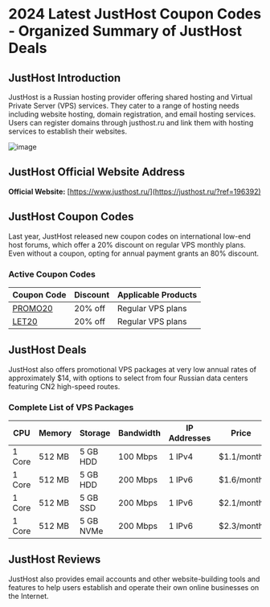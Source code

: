 # 2024 Latest JustHost Coupon Codes - Organized Summary of JustHost Deals

## JustHost Introduction

JustHost is a Russian hosting provider offering shared hosting and Virtual Private Server (VPS) services. They cater to a range of hosting needs including website hosting, domain registration, and email hosting services. Users can register domains through justhost.ru and link them with hosting services to establish their websites.

![image](https://github.com/khanshusain18/JustHost/assets/167609023/1abd1283-f166-4f37-b3a6-deba0dc738e8)

## JustHost Official Website Address

**Official Website:** [https://www.justhost.ru/](https://justhost.ru/?ref=196392)

## JustHost Coupon Codes

Last year, JustHost released new coupon codes on international low-end host forums, which offer a 20% discount on regular VPS monthly plans. Even without a coupon, opting for annual payment grants an 80% discount.

### Active Coupon Codes

| Coupon Code | Discount | Applicable Products |
|-------------|----------|---------------------|
| [PROMO20](https://justhost.ru/?ref=196392) | 20% off | Regular VPS plans |
| [LET20](https://justhost.ru/?ref=196392)    | 20% off | Regular VPS plans |

## JustHost Deals

JustHost also offers promotional VPS packages at very low annual rates of approximately $14, with options to select from four Russian data centers featuring CN2 high-speed routes.

### Complete List of VPS Packages

| CPU   | Memory | Storage   | Bandwidth | IP Addresses | Price     | Details                                      |
|-------|--------|-----------|-----------|--------------|-----------|----------------------------------------------|
| 1 Core| 512 MB | 5 GB HDD  | 100 Mbps  | 1 IPv4       | $1.1/month| [View Details](https://justhost.ru/en/services/vps/tariffs/13/?ref=196392) |
| 1 Core| 512 MB | 5 GB HDD  | 200 Mbps  | 1 IPv6       | $1.6/month| [View Details](https://justhost.ru/en/services/vps/tariffs/4/?ref=196392)  |
| 1 Core| 512 MB | 5 GB SSD  | 200 Mbps  | 1 IPv6       | $2.1/month| [View Details](https://justhost.ru/en/services/vps/tariffs/8/?ref=196392)  |
| 1 Core| 512 MB | 5 GB NVMe | 200 Mbps  | 1 IPv6       | $2.3/month| [View Details](https://justhost.ru/en/services/vps/tariffs/12/?ref=196392) |

## JustHost Reviews

JustHost also provides email accounts and other website-building tools and features to help users establish and operate their own online businesses on the Internet.

